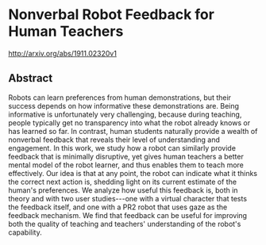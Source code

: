 # Nonverbal Robot Feedback for Human Teachers
http://arxiv.org/abs/1911.02320v1
## Abstract
Robots can learn preferences from human demonstrations, but their success depends on how informative these demonstrations are. Being informative is unfortunately very challenging, because during teaching, people typically get no transparency into what the robot already knows or has learned so far. In contrast, human students naturally provide a wealth of nonverbal feedback that reveals their level of understanding and engagement. In this work, we study how a robot can similarly provide feedback that is minimally disruptive, yet gives human teachers a better mental model of the robot learner, and thus enables them to teach more effectively. Our idea is that at any point, the robot can indicate what it thinks the correct next action is, shedding light on its current estimate of the human's preferences. We analyze how useful this feedback is, both in theory and with two user studies---one with a virtual character that tests the feedback itself, and one with a PR2 robot that uses gaze as the feedback mechanism. We find that feedback can be useful for improving both the quality of teaching and teachers' understanding of the robot's capability.